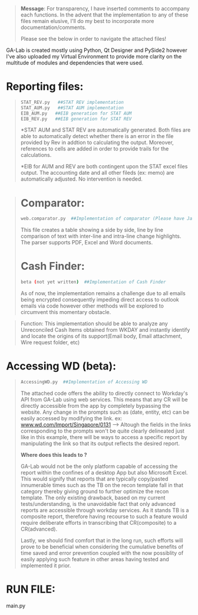 

> **Message**: For transparency, I have inserted comments to accompany each functions. In the advent that the implementation to any of these files remain elusive, I'll do my best to incorporate more documentation/comments.
> 
> Please see the below in order to navigate the attached files!



GA-Lab is created mostly using Python, Qt Designer and PySide2 however I've also uploaded my Virtual Environment to provide more clarity on the multitude of modules and dependencies that were used.

# Reporting files:
> ```sh
> STAT_REV.py   ##STAT REV implementation 
> STAT_AUM.py   ##STAT AUM implementation
> EIB_AUM.py   ##EIB generation for STAT AUM 
> EIB_REV.py   ##EIB generation for STAT REV
> ```
>*STAT AUM and STAT REV are automatically generated. Both files are able to automatically detect whether there is an error in the file provided by Rev in addtion to calculating the output. Moreover, references to cells are added in order to provide trails for the calculations.
>
> *EIB for AUM and REV are both contingent upon the STAT excel files output. The accounting date and all other fileds (ex: memo) are automatically adjusted. No intervention is needed.

> # Comparator:
> ```sh
> web.comparator.py  ##Implementation of comparator (Please have Java installed for use)
> 
> ```
> This file creates a table showing a side by side, line by line comparison of text with inter-line and intra-line change highlights. The parser supports PDF, Excel and Word documents.
> 
>  # Cash Finder:
> ```sh
> beta (not yet written)  ##Implementation of Cash Finder 
> 
> ```
>As of now, the implementation remains a challenge due to all emails being encrypted consequently impeding direct access to outlook emails via code however other methods will be explored to circumvent this momentary obstacle.  

> Function: This implementation should be able to analyze any Unreconciled Cash Items obtained from WKDAY and instantly identify and locate the origins of its support(Email body, Email attachment, Wire request folder, etc)
> 
# Accessing WD (beta):
> ```sh
> AccessingWD.py  ##Implementation of Accessing WD
> 
> ```
> The attached code offers the ability to directly connect to Workday's API from GA-Lab using web services. This means that any CR will be directly accessible from the app by completely bypassing the website. Any change in the prompts such as (date, entity, etc) can be easily accessed by modifying the link. 
> ex: www.wd.com/Import/Singapore/0131 --> Altough the fields in the links corresponding to the prompts won't be quite clearly delineated just like in this example, there will be ways to access a specific report by manipulating the link so that its output reflects the desired report.
> 
> **Where does this leads to ?** 
> 
> GA-Lab would not be the only platform capable of accessing the report within the confines of a desktop App but also Microsoft Excel. This would signify that reports that are typically copy/pasted innumerable times such as the TB on the recon template fall in that category thereby giving ground to further optimize the recon template. The only existing drawback, based on my current tests/understanding, is the unavoidable fact that only advanced reports are accessible through workday services. As it stands TB is a composite report, therefore having recourse to such a feature would require deliberate efforts in transcribing that CR(composite) to a CR(advanced).
> 
> Lastly, we should find comfort that in the long run, such efforts will prove to be beneficial when considering the cumulative benefits of time saved and error prevention coupled with the now possiblity of easily applying such feature in other areas having tested and implemented it prior. 

# RUN FILE:
main.py



